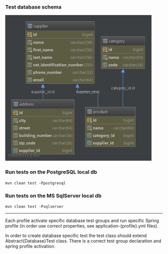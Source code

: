 ### Test database schema

![DB SCHEMA](docs/DB_SCHEMA.png)


### Run tests on the PostgreSQL local db

    mvn clean test -Ppostgresql

### Run tests on the MS SqlServer local db

    mvn clean test -Psqlserver

---

Each profile activate specific database test groups and run specific Spring profile (in order use correct properties, see application-{profile}.yml files).

In order to create database specific test the test class should extend Abstract{Database}Test class. There is a correct test group declaration and spring profile activation.
